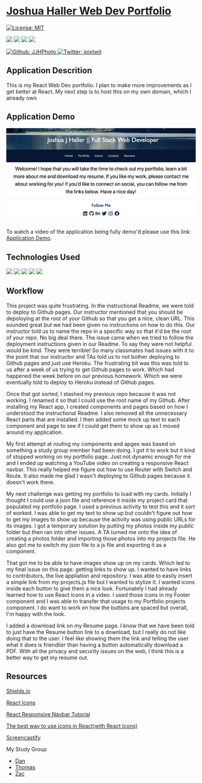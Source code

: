 # [Joshua Haller Web Dev Portfolio](https://jjh-webdev-portfolio.herokuapp.com)

[![License: MIT](https://img.shields.io/badge/License-MIT-yellow.svg)](https://opensource.org/licenses/MIT)

<p>
    <img src="https://img.shields.io/github/repo-size/JJHPhoto/jjhphoto.github.io" />
    <img src="https://img.shields.io/github/languages/top/JJHPhoto/jjhphoto.github.io"  />
    <img src="https://img.shields.io/github/issues/JJHPhoto/jjhphoto.github.io" />
    <img src="https://img.shields.io/github/last-commit/JJHPhoto/jjhphoto.github.io" >
</p>
<p>
    <a href="https://github.com/JJHPhoto">
        <img alt="Github: JJHPhoto" src="https://img.shields.io/github/followers/JJHPhoto ?style=social" target="_blank" />
    </a>
    <a href="https://twitter.com/jpixtwit">
        <img alt="Twitter: jpixtwit" src="https://img.shields.io/twitter/follow/jpixtwit.svg?style=social" target="_blank" />
    </a>
</p>

## Application Descrition

This is my React Web Dev portfolio. I plan to make more improvements as I get better at React. My next step is to host this on my own domain, which I already own

## Application Demo

![Image](./public/AppSS.jpg)

To watch a video of the application being fully demo'd please use this link: [Application Demo](https://drive.google.com/file/d/1Tu2vPK7n7veYFZwQRP9Meg6Cwb12sT0j/view).

## Technologies Used

<p>
  <img src="https://img.shields.io/badge/-React-informational" />
  <img src="https://img.shields.io/badge/-heroku-red" />
  <img src="https://img.shields.io/badge/-css-success" />
  <img src="https://img.shields.io/badge/-node.js-green" />
  <img src="https://img.shields.io/badge/lint-informational" />

</p>

## Workflow

This project was quite frustrating. In the instructional Readme, we were told to deploy to Github pages. Our instructor mentioned that you should be depoloying at the root of your Github so that you get a nice, clean URL. This sounded great but we had been given no instructions on how to do this. Our instructor told us to name the repo in a specific way so that it'd be the root of your repo. No big deal there. The issue came when we tried to follow the deployment instructions given in our Readme. To say they were not helpful would be kind. They were terrible! So many classmates had issues with it to the point that our instructor and TAs told us to not bother deploying to Github pages and just use Heroku. The frustrating bit was this was told to us after a week of us trying to get Github pages to work. Which had happened the week before on our previous homework. Which we were eventually told to deploy to Heroku instead of Github pages.

Once that got sorted, I stashed my previous repo because it was not working. I renamed it so that I could use the root name of my Github. After installing my React app, I created components and pages based on how I understood the instructional Readme. I also removed all the unnecessary React parts that are installed. I then added some mock up text to each component and page to see if I could get them to show up as I moved around my application.

My first attempt at routing my components and apges was based on something a study group member had been doing. I got it to work but it kind of stopped working on my portfolio page. Just not dynamic enough for me and I ended up watching a YouTube video on creating a responsive React navbar. This really helped me figure out how to use Router with Switch and Route. It also made me glad I wasn't deploying to Github pages because it doesn't work there.

My next challenge was getting my portfolio to load with my cards. Initially I thought I could use a json file and reference it inside my project card that populated my portfolio page. I used a previous activity to test this and it sort of worked. I was able to get my text to show up but couldn't figure out how to get my images to show up because the activity was using public URLs for its images. I got a temporary solution by putting my photos inside my public folder but then ran into other issues. A TA turned me onto the idea of creating a photos folder and importing those photos into my projects file. He also got me to switch my json file to a js file and exporting it as a component.

That got me to be able to have images show up on my cards. Which led to my final issue on this page: getting links to show up. I wanted to have links to contributors, the live appliation and repository. I was able to easily insert a simple link from my projects.js file but I wanted to stylize it. I wanted icons inside each button to give them a nice look. Fortunately I had already learned how to use React icons in a video. I used those icons in my Footer component and I was able to transfer that usage to my Portfolio projects component. I do want to work on how the buttons are spaced but overall, I'm happy with the look.

I added a download link on my Resume page. I know that we have been told to just have the Resume button link to a download, but I really do not like doing that to the user. I feel like showing them the link and telling the user what it does is friendlier than having a button automatically download a PDF. With all the privacy and security issues on the web, I think this is a better way to get my resume out.

## Resources

[Shields.io](https://shields.io/)

[React Icons](https://react-icons.github.io/react-icons/)

[React Responsive Navbar Tutorial](https://www.youtube.com/watch?v=BHC-ll9PFe0&t=2s)

[The best way to use icons in React(with React Icons)](https://www.youtube.com/watch?v=aor9hlcODUE&t=2s)

[Screencastify](https://www.screencastify.com/)

My Study Group

- [Dan](https://github.com/DanZosh)
- [Thomas](https://github.com/Tskading)
- [Zac](https://github.com/themancalledzac)
